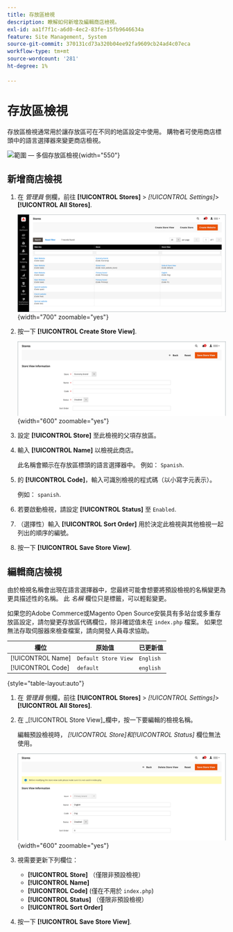```yaml
---
title: 存放區檢視
description: 瞭解如何新增及編輯商店檢視。
exl-id: aa1f7f1c-a6d0-4ec2-83fe-15fb9646634a
feature: Site Management, System
source-git-commit: 370131cd73a320b04ee92fa9609cb24ad4c07eca
workflow-type: tm+mt
source-wordcount: '281'
ht-degree: 1%

---
```


# 存放區檢視

存放區檢視通常用於讓存放區可在不同的地區設定中使用。 購物者可使用商店標頭中的語言選擇器來變更商店檢視。

![範圍 — 多個存放區檢視](./assets/scope-multiview.svg){width="550"}

## 新增商店檢視

1. 在 _管理員_ 側欄，前往 **[!UICONTROL Stores]** > _[!UICONTROL Settings]_>**[!UICONTROL All Stores]**.

   ![所有商店](./assets/stores-all.png){width="700" zoomable="yes"}

1. 按一下 **[!UICONTROL Create Store View]**.

   ![建立存放區檢視](./assets/create-store-view.png){width="600" zoomable="yes"}

1. 設定 **[!UICONTROL Store]** 至此檢視的父項存放區。

1. 輸入 **[!UICONTROL Name]** 以檢視此商店。

   此名稱會顯示在存放區標頭的語言選擇器中。 例如： `Spanish`.

1. 的 **[!UICONTROL Code]**，輸入可識別檢視的程式碼（以小寫字元表示）。

   例如： `spanish`.

1. 若要啟動檢視，請設定 **[!UICONTROL Status]** 至 `Enabled`.

1. （選擇性）輸入 **[!UICONTROL Sort Order]** 用於決定此檢視與其他檢視一起列出的順序的編號。

1. 按一下 **[!UICONTROL Save Store View]**.

## 編輯商店檢視

由於檢視名稱會出現在語言選擇器中，您最終可能會想要將預設檢視的名稱變更為更具描述性的名稱。 此 _名稱_ 欄位只是標籤，可以輕鬆變更。

如果您的Adobe Commerce或Magento Open Source安裝具有多站台或多重存放區設定，請勿變更存放區代碼欄位，除非確認值未在 `index.php` 檔案。 如果您無法存取伺服器來檢查檔案，請向開發人員尋求協助。

| 欄位 | 原始值 | 已更新值 |
| ----- | -------------- | ------------- |
| [!UICONTROL Name] | `Default Store View` | `English` |
| [!UICONTROL Code] | `default` | `english` |

{style="table-layout:auto"}

1. 在 _管理員_ 側欄，前往 **[!UICONTROL Stores]** >  _[!UICONTROL Settings]_>**[!UICONTROL All Stores]**.

1. 在 _[!UICONTROL Store View]_欄中，按一下要編輯的檢視名稱。

   編輯預設檢視時， _[!UICONTROL Store]_和_[!UICONTROL Status]_ 欄位無法使用。

   ![存放區檢視 — 編輯預設檢視](./assets/edit-store-view-info.png){width="600" zoomable="yes"}

1. 視需要更新下列欄位：

   - **[!UICONTROL Store]** （僅限非預設檢視）
   - **[!UICONTROL Name]**
   - **[!UICONTROL Code]** (僅在不用於 `index.php`)
   - **[!UICONTROL Status]** （僅限非預設檢視）
   - **[!UICONTROL Sort Order]**

1. 按一下 **[!UICONTROL Save Store View]**.
